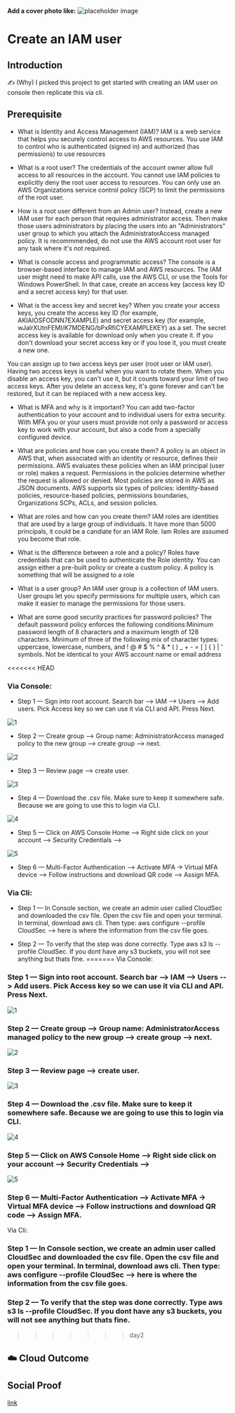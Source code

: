**Add a cover photo like:**
![placeholder image](https://via.placeholder.com/1200x600)

# Create an IAM user

## Introduction

✍️ (Why) I picked this project to get started with creating an IAM user on console then replicate this via cli. 

## Prerequisite
- What is Identity and Access Management (IAM)? IAM is a web service that helps you securely control access to AWS resources. You use IAM to control who is authenticated (signed in) and authorized (has permissions) to use resources

- What is a root user? The credentials of the account owner allow full access to all resources in the account. You cannot use IAM policies to explicitly deny the root user access to resources. You can only use an AWS Organizations service control policy (SCP) to limit the permissions of the root user.

- How is a root user different from an Admin user? Instead, create a new IAM user for each person that requires administrator access. Then make those users administrators by placing the users into an "Administrators" user group to which you attach the AdministratorAccess managed policy. It is recommmended, do not use the AWS account root user for any task where it's not required.

- What is console access and programmatic access? The console is a browser-based interface to manage IAM and AWS resources. The IAM user might need to make API calls, use the AWS CLI, or use the Tools for Windows PowerShell. In that case, create an access key (access key ID and a secret access key) for that user.

- What is the access key and secret key? When you create your access keys, you create the access key ID (for example, AKIAIOSFODNN7EXAMPLE) and secret access key (for example, wJalrXUtnFEMI/K7MDENG/bPxRfiCYEXAMPLEKEY) as a set. The secret access key is available for download only when you create it. If you don't download your secret access key or if you lose it, you must create a new one.

You can assign up to two access keys per user (root user or IAM user). Having two access keys is useful when you want to rotate them. When you disable an access key, you can't use it, but it counts toward your limit of two access keys. After you delete an access key, it's gone forever and can't be restored, but it can be replaced with a new access key.

- What is MFA and why is it important? You can add two-factor authentication to your account and to individual users for extra security. With MFA you or your users must provide not only a password or access key to work with your account, but also a code from a specially configured device.

- What are policies and how can you create them? A policy is an object in AWS that, when associated with an identity or resource, defines their permissions. AWS evaluates these policies when an IAM principal (user or role) makes a request. Permissions in the policies determine whether the request is allowed or denied. Most policies are stored in AWS as JSON documents. AWS supports six types of policies: identity-based policies, resource-based policies, permissions boundaries, Organizations SCPs, ACLs, and session policies.

- What are roles and how can you create them? IAM roles are identities that are used by a large group of individuals. It have more than 5000 principals, it could be a candiate for an IAM Role. Iam Roles are assumed you become that role. 

- What is the difference between a role and a policy? Roles have credentials that can be used to authenticate the Role identity. You can assign either a pre-built policy or create a custom policy. A policy is something that will be assigned to a role

- What is a user group? An IAM user group is a collection of IAM users. User groups let you specify permissions for multiple users, which can make it easier to manage the permissions for those users.

- What are some good security practices for password policies? The default password policy enforces the following conditions:Minimum password length of 8 characters and a maximum length of 128 characters. Minimum of three of the following mix of character types: uppercase, lowercase, numbers, and ! @ # $ % ^ & * ( ) _ + - = [ ] { } | ' symbols. Not be identical to your AWS account name or email address


<<<<<<< HEAD
### Via Console:
- Step 1 — Sign into root account. Search bar --> IAM --> Users --> Add users. Pick Access key so we can use it via CLI and API. Press Next.

![1](https://user-images.githubusercontent.com/41940176/147333276-03b1bba6-b7e6-4e5e-8bf9-d4c9d648c31b.png)

- Step 2 — Create group --> Group name: AdministratorAccess managed policy to the new group --> create group --> next.

![2](https://user-images.githubusercontent.com/41940176/147333278-87a2b81a-9c6c-4f7f-9e3d-f5dd2887b5d0.png)

- Step 3 — Review page --> create user. 

![3](https://user-images.githubusercontent.com/41940176/147333280-fe1afd5c-b237-4cbf-84cd-c944c3161b21.png)

- Step 4 — Download the .csv file. Make sure to keep it somewhere safe. Because we are going to use this to login via CLI.

![4](https://user-images.githubusercontent.com/41940176/147333282-0d0c8175-3441-4067-a3f3-4e864286fd28.png)

- Step 5 — Click on AWS Console Home --> Right side click on your account --> Security Credentials --> 

![5](https://user-images.githubusercontent.com/41940176/147334437-5a63a339-b510-400c-b565-6dac03107644.png)

- Step 6 — Multi-Factor Authentication --> Activate MFA -> Virtual MFA device --> Follow instructions and download QR code --> Assign MFA. 

### Via Cli:

- Step 1 — In Console section, we create an admin user called CloudSec and downloaded the csv file. Open the csv file and open your terminal. In terminal, download aws cli. Then type: aws configure --profile CloudSec --> here is where the information from the csv file goes. 


- Step 2 — To verify that the step was done correctly. Type aws s3 ls --profile CloudSec. If you dont have any s3 buckets, you will not see anything but thats fine. 
=======
Via Console:
### Step 1 — Sign into root account. Search bar --> IAM --> Users --> Add users. Pick Access key so we can use it via CLI and API. Press Next.

![1](https://user-images.githubusercontent.com/41940176/147333276-03b1bba6-b7e6-4e5e-8bf9-d4c9d648c31b.png)

### Step 2 — Create group --> Group name: AdministratorAccess managed policy to the new group --> create group --> next.

![2](https://user-images.githubusercontent.com/41940176/147333278-87a2b81a-9c6c-4f7f-9e3d-f5dd2887b5d0.png)

### Step 3 — Review page --> create user. 

![3](https://user-images.githubusercontent.com/41940176/147333280-fe1afd5c-b237-4cbf-84cd-c944c3161b21.png)

### Step 4 — Download the .csv file. Make sure to keep it somewhere safe. Because we are going to use this to login via CLI.

![4](https://user-images.githubusercontent.com/41940176/147333282-0d0c8175-3441-4067-a3f3-4e864286fd28.png)

### Step 5 — Click on AWS Console Home --> Right side click on your account --> Security Credentials --> 

![5](https://user-images.githubusercontent.com/41940176/147333285-58d0d56b-efd1-4d7d-a2d3-04ffac27e4a4.png)

### Step 6 — Multi-Factor Authentication --> Activate MFA -> Virtual MFA device --> Follow instructions and download QR code --> Assign MFA. 

Via Cli:

### Step 1 — In Console section, we create an admin user called CloudSec and downloaded the csv file. Open the csv file and open your terminal. In terminal, download aws cli. Then type: aws configure --profile CloudSec --> here is where the information from the csv file goes. 


### Step 2 — To verify that the step was done correctly. Type aws s3 ls --profile CloudSec. If you dont have any s3 buckets, you will not see anything but thats fine. 
>>>>>>> day2
## ☁️ Cloud Outcome


## Social Proof

[link](link)
